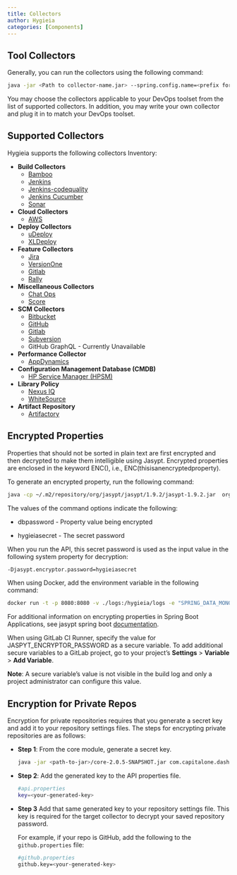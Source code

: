 ```yaml
---
title: Collectors
author: Hygieia
categories: [Components]
---
```


## Tool Collectors

Generally, you can run the collectors using the following command:

```bash
java -jar <Path to collector-name.jar> --spring.config.name=<prefix for properties> --spring.config.location=<path to properties file location>
```

You may choose the collectors applicable to your DevOps toolset from the list of supported collectors. In addition, you may write your own collector and plug it in to match your DevOps toolset.

## Supported Collectors

Hygieia supports the following collectors Inventory:

- **Build Collectors**
  - [Bamboo](https://github.com/Hygieia/Hygieia/blob/gh-pages/pages/hygieia/collectors/build/bamboo.md)
  - [Jenkins](https://github.com/Hygieia/Hygieia/blob/gh-pages/pages/hygieia/collectors/build/jenkins.md)
  - [Jenkins-codequality](https://github.com/Hygieia/Hygieia/blob/gh-pages/pages/hygieia/collectors/build/jenkins-codequality.md)
  - [Jenkins Cucumber](https://github.com/Hygieia/Hygieia/blob/gh-pages/pages/hygieia/collectors/build/jenkins-cucumber.md)
  - [Sonar](https://github.com/Hygieia/Hygieia/blob/gh-pages/pages/hygieia/collectors/build/sonar.md)
- **Cloud Collectors**
  - [AWS](https://github.com/Hygieia/Hygieia/blob/gh-pages/pages/hygieia/collectors/cloud/aws.md)
- **Deploy Collectors**
  - [uDeploy](https://github.com/Hygieia/Hygieia/blob/gh-pages/pages/hygieia/collectors/deploy/udeploy.md)
  - [XLDeploy](https://github.com/Hygieia/Hygieia/blob/gh-pages/pages/hygieia/collectors/deploy/xldeploy.md)
- **Feature Collectors**
  - [Jira](https://github.com/Hygieia/Hygieia/blob/gh-pages/pages/hygieia/collectors/feature/jira.md)
  - [VersionOne](https://github.com/Hygieia/Hygieia/blob/gh-pages/pages/hygieia/collectors/feature/versionone.md)
  - [Gitlab](https://github.com/Hygieia/Hygieia/blob/gh-pages/pages/hygieia/collectors/feature/feature-gitlab.md)
  - [Rally](https://github.com/Hygieia/Hygieia/blob/gh-pages/pages/hygieia/collectors/feature/rally.md)
- **Miscellaneous Collectors**
  - [Chat Ops](https://github.com/Hygieia/Hygieia/blob/gh-pages/pages/hygieia/collectors/misc/chat-ops.md)
  - [Score](https://github.com/Hygieia/Hygieia/blob/gh-pages/pages/hygieia/collectors/misc/score.md)
- **SCM Collectors** 
  - [Bitbucket](https://github.com/Hygieia/Hygieia/blob/gh-pages/pages/hygieia/collectors/scm/bitbucket.md)
  - [GitHub](https://github.com/Hygieia/Hygieia/blob/gh-pages/pages/hygieia/collectors/scm/github.md)
  - [Gitlab](https://github.com/Hygieia/Hygieia/blob/gh-pages/pages/hygieia/collectors/scm/gitlab.md)
  - [Subversion](https://github.com/Hygieia/Hygieia/blob/gh-pages/pages/hygieia/collectors/scm/subversion.md)
  - GitHub GraphQL - Currently Unavailable
- **Performance Collector**
  - [AppDynamics](https://github.com/Hygieia/Hygieia/blob/gh-pages/pages/hygieia/collectors/performance/appdynamics.md)
- **Configuration Management Database (CMDB)**
  - [HP Service Manager (HPSM)](https://github.com/Hygieia/Hygieia/blob/gh-pages/pages/hygieia/collectors/cmdb/hpsm.md)
- **Library Policy**
  - [Nexus IQ](https://github.com/Hygieia/Hygieia/blob/gh-pages/pages/hygieia/collectors/library-policy/nexus-iq-collector.md)
  - [WhiteSource](https://github.com/Hygieia/Hygieia/blob/gh-pages/pages/hygieia/collectors/library-policy/whitesource.md)
- **Artifact Repository**
  - [Artifactory](https://github.com/Hygieia/Hygieia/blob/gh-pages/pages/hygieia/collectors/artifact/artifactory.md)

## Encrypted Properties

Properties that should not be sorted in plain text are first encrypted and then decrypted to make them intelligible using Jasypt. Encrypted properties are enclosed in the keyword ENC(), i.e., ENC(thisisanencryptedproperty).

To generate an encrypted property, run the following command:

```bash
java -cp ~/.m2/repository/org/jasypt/jasypt/1.9.2/jasypt-1.9.2.jar  org.jasypt.intf.cli.JasyptPBEStringEncryptionCLI input="dbpassword" password=hygieiasecret algorithm=PBEWithMD5AndDES
```

The values of the command options indicate the following:

- dbpassword - Property value being encrypted

- hygieiasecret - The secret password

When you run the API, this secret password is used as the input value in the following system property for decryption:

```bash
-Djasypt.encryptor.password=hygieiasecret
```

When using Docker, add the environment variable in the following command:

```bash
docker run -t -p 8080:8080 -v ./logs:/hygieia/logs -e "SPRING_DATA_MONGODB_HOST=127.0.0.1" -e "JASYPT_ENCRYPTOR_PASSWORD=hygieiasecret" -i hygieia-api:latest
```

For additional information on encrypting properties in Spring Boot Applications, see jasypt spring boot [documentation](https://github.com/ulisesbocchio/jasypt-spring-boot/blob/master/README.md).

When using GitLab CI Runner, specify the value for JASPYT_ENCRYPTOR_PASSWORD as a secure variable. To add additional secure variables to a GitLab project, go to your project’s **Settings** > **Variable** > **Add Variable**.

**Note**: A secure variable’s value is not visible in the build log and only a project administrator can configure this value.

## Encryption for Private Repos

Encryption for private repositories requires that you generate a secret key and add it to your repository settings files. The steps for encrypting private repositories are as follows:

* **Step 1**: From the core module, generate a secret key.

   ```bash
   java -jar <path-to-jar>/core-2.0.5-SNAPSHOT.jar com.capitalone.dashboard.util.Encryption
   ```

* **Step 2**: Add the generated key to the API properties file.

   ```bash
   #api.properties
   key=<your-generated-key>
   ```

* **Step 3** Add that same generated key to your repository settings file. This key is required for the target collector to decrypt your saved repository password.

   For example, if your repo is GitHub, add the following to the `github.properties` file:

   ```bash
   #github.properties
   github.key=<your-generated-key>
   ```
